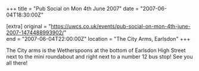 +++
title = "Pub Social on Mon 4th June 2007"
date = "2007-06-04T18:30:00Z"

[extra]
original = "https://uwcs.co.uk/events/pub-social-on-mon-4th-june-2007-1474488993902/"    
end = "2007-06-04T22:00:00Z"
location = "The City Arms, Earlsdon"
+++

The City arms is the Wetherspoons at the bottom of Earlsdon High Street next to the mini roundabout and right next to a number 12 bus stop\! See you all there\!

